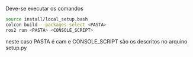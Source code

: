 Deve-se executar os comandos

```sh
source install/local_setup.bash
colcon build --packages-select <PASTA>
ros2 run <PASTA> <CONSOLE_SCRIPT>
```
neste caso PASTA é cam e CONSOLE_SCRIPT são os descritos no arquino setup.py
